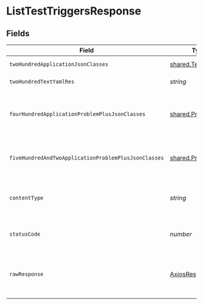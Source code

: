 # ListTestTriggersResponse


## Fields

| Field                                                             | Type                                                              | Required                                                          | Description                                                       |
| ----------------------------------------------------------------- | ----------------------------------------------------------------- | ----------------------------------------------------------------- | ----------------------------------------------------------------- |
| `twoHundredApplicationJsonClasses`                                | [shared.TestTrigger](../../../sdk/models/shared/testtrigger.md)[] | :heavy_minus_sign:                                                | successful list operation                                         |
| `twoHundredTextYamlRes`                                           | *string*                                                          | :heavy_minus_sign:                                                | successful list operation                                         |
| `fourHundredApplicationProblemPlusJsonClasses`                    | [shared.Problem](../../../sdk/models/shared/problem.md)[]         | :heavy_minus_sign:                                                | problem with selector parsing - probably some bad input occurs    |
| `fiveHundredAndTwoApplicationProblemPlusJsonClasses`              | [shared.Problem](../../../sdk/models/shared/problem.md)[]         | :heavy_minus_sign:                                                | problem communicating with kubernetes cluster                     |
| `contentType`                                                     | *string*                                                          | :heavy_check_mark:                                                | HTTP response content type for this operation                     |
| `statusCode`                                                      | *number*                                                          | :heavy_check_mark:                                                | HTTP response status code for this operation                      |
| `rawResponse`                                                     | [AxiosResponse](https://axios-http.com/docs/res_schema)           | :heavy_check_mark:                                                | Raw HTTP response; suitable for custom response parsing           |